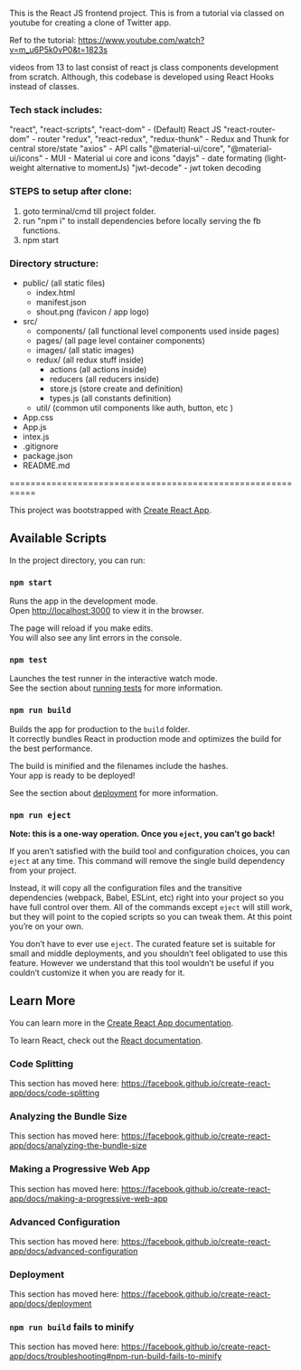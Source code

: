 This is the React JS frontend project.
This is from a tutorial via classed on youtube for creating a clone of Twitter app.

Ref to the tutorial:
https://www.youtube.com/watch?v=m_u6P5k0vP0&t=1823s

videos from 13 to last consist of react js class components development from scratch.
Although, this codebase is developed using React Hooks instead of classes.

### Tech stack includes:

"react", "react-scripts", "react-dom" - (Default) React JS
"react-router-dom" - router
"redux", "react-redux", "redux-thunk" - Redux and Thunk for central store/state
"axios" - API calls
"@material-ui/core", "@material-ui/icons" - MUI - Material ui core and icons
"dayjs" - date formating (light-weight alternative to momentJs)
"jwt-decode" - jwt token decoding

### STEPS to setup after clone:

1. goto terminal/cmd till project folder.
2. run "npm i" to install dependencies before locally serving the fb functions.
3. npm start

### Directory structure:

- public/ (all static files)
  - index.html
  - manifest.json
  - shout.png (favicon / app logo)
- src/
  - components/ (all functional level components used inside pages)
  - pages/ (all page level container components)
  - images/ (all static images)
  - redux/ (all redux stuff inside)
    - actions (all actions inside)
    - reducers (all reducers inside)
    - store.js (store create and definition)
    - types.js (all constants definition)
  - util/ (common util components like auth, button, etc )
- App.css
- App.js
- intex.js
- .gitignore
- package.json
- README.md

===========================================================

This project was bootstrapped with [Create React App](https://github.com/facebook/create-react-app).

## Available Scripts

In the project directory, you can run:

### `npm start`

Runs the app in the development mode.<br />
Open [http://localhost:3000](http://localhost:3000) to view it in the browser.

The page will reload if you make edits.<br />
You will also see any lint errors in the console.

### `npm test`

Launches the test runner in the interactive watch mode.<br />
See the section about [running tests](https://facebook.github.io/create-react-app/docs/running-tests) for more information.

### `npm run build`

Builds the app for production to the `build` folder.<br />
It correctly bundles React in production mode and optimizes the build for the best performance.

The build is minified and the filenames include the hashes.<br />
Your app is ready to be deployed!

See the section about [deployment](https://facebook.github.io/create-react-app/docs/deployment) for more information.

### `npm run eject`

**Note: this is a one-way operation. Once you `eject`, you can’t go back!**

If you aren’t satisfied with the build tool and configuration choices, you can `eject` at any time. This command will remove the single build dependency from your project.

Instead, it will copy all the configuration files and the transitive dependencies (webpack, Babel, ESLint, etc) right into your project so you have full control over them. All of the commands except `eject` will still work, but they will point to the copied scripts so you can tweak them. At this point you’re on your own.

You don’t have to ever use `eject`. The curated feature set is suitable for small and middle deployments, and you shouldn’t feel obligated to use this feature. However we understand that this tool wouldn’t be useful if you couldn’t customize it when you are ready for it.

## Learn More

You can learn more in the [Create React App documentation](https://facebook.github.io/create-react-app/docs/getting-started).

To learn React, check out the [React documentation](https://reactjs.org/).

### Code Splitting

This section has moved here: https://facebook.github.io/create-react-app/docs/code-splitting

### Analyzing the Bundle Size

This section has moved here: https://facebook.github.io/create-react-app/docs/analyzing-the-bundle-size

### Making a Progressive Web App

This section has moved here: https://facebook.github.io/create-react-app/docs/making-a-progressive-web-app

### Advanced Configuration

This section has moved here: https://facebook.github.io/create-react-app/docs/advanced-configuration

### Deployment

This section has moved here: https://facebook.github.io/create-react-app/docs/deployment

### `npm run build` fails to minify

This section has moved here: https://facebook.github.io/create-react-app/docs/troubleshooting#npm-run-build-fails-to-minify

